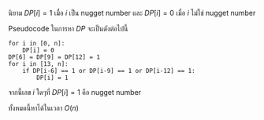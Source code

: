 นิยาม $DP[i] = 1$ เมื่อ $i$ เป็น nugget number และ $DP[i] = 0$ เมื่อ $i$ ไม่ใช่ nugget number

Pseudocode ในการหา $DP$ จะเป็นดังต่อไปนี้
```
for i in [0, n]:
    DP[i] = 0
DP[6] = DP[9] = DP[12] = 1
for i in [13, n]:
    if DP[i-6] == 1 or DP[i-9] == 1 or DP[i-12] == 1:
        DP[i] = 1
```

จากนี้เลข $i$ ใดๆที่ $DP[i] = 1$ คือ nugget number

ทั้งหมดนี้หาได้ในเวลา $O(n)$
